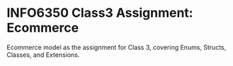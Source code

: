 # INFO6350 Class3 Assignment: Ecommerce
Ecommerce model as the assignment for Class 3, covering Enums, Structs, Classes, and Extensions.
